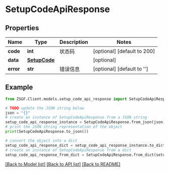 # SetupCodeApiResponse


## Properties

Name | Type | Description | Notes
------------ | ------------- | ------------- | -------------
**code** | **int** | 状态码 | [optional] [default to 200]
**data** | [**SetupCode**](SetupCode.md) |  | [optional] 
**error** | **str** | 错误信息 | [optional] [default to '']

## Example

```python
from ZSGF.Client.models.setup_code_api_response import SetupCodeApiResponse

# TODO update the JSON string below
json = "{}"
# create an instance of SetupCodeApiResponse from a JSON string
setup_code_api_response_instance = SetupCodeApiResponse.from_json(json)
# print the JSON string representation of the object
print(SetupCodeApiResponse.to_json())

# convert the object into a dict
setup_code_api_response_dict = setup_code_api_response_instance.to_dict()
# create an instance of SetupCodeApiResponse from a dict
setup_code_api_response_from_dict = SetupCodeApiResponse.from_dict(setup_code_api_response_dict)
```
[[Back to Model list]](../README.md#documentation-for-models) [[Back to API list]](../README.md#documentation-for-api-endpoints) [[Back to README]](../README.md)



